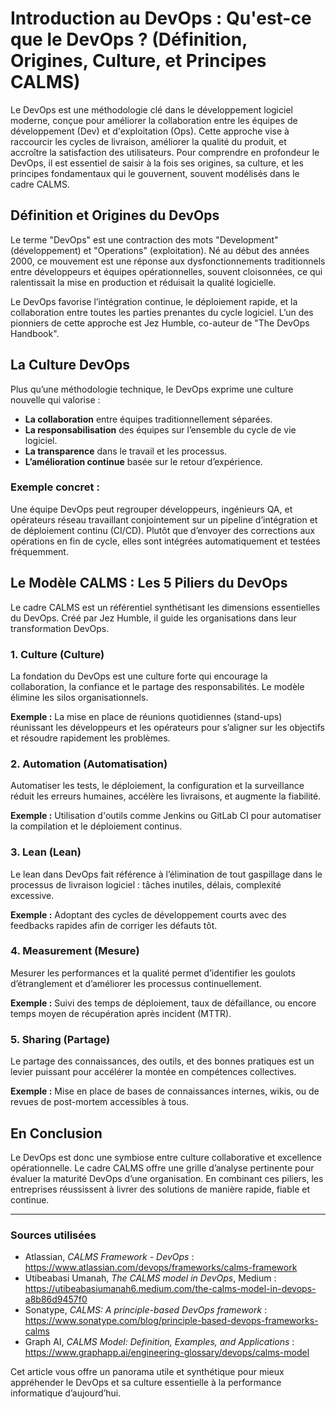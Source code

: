 # Introduction au DevOps : Qu'est-ce que le DevOps ? (Définition, Origines, Culture, et Principes CALMS)

Le DevOps est une méthodologie clé dans le développement logiciel moderne, conçue pour améliorer la collaboration entre les équipes de développement (Dev) et d'exploitation (Ops). Cette approche vise à raccourcir les cycles de livraison, améliorer la qualité du produit, et accroître la satisfaction des utilisateurs. Pour comprendre en profondeur le DevOps, il est essentiel de saisir à la fois ses origines, sa culture, et les principes fondamentaux qui le gouvernent, souvent modélisés dans le cadre CALMS.

## Définition et Origines du DevOps

Le terme "DevOps" est une contraction des mots "Development" (développement) et "Operations" (exploitation). Né au début des années 2000, ce mouvement est une réponse aux dysfonctionnements traditionnels entre développeurs et équipes opérationnelles, souvent cloisonnées, ce qui ralentissait la mise en production et réduisait la qualité logicielle.

Le DevOps favorise l’intégration continue, le déploiement rapide, et la collaboration entre toutes les parties prenantes du cycle logiciel. L’un des pionniers de cette approche est Jez Humble, co-auteur de "The DevOps Handbook".

## La Culture DevOps

Plus qu’une méthodologie technique, le DevOps exprime une culture nouvelle qui valorise :

- **La collaboration** entre équipes traditionnellement séparées.
- **La responsabilisation** des équipes sur l’ensemble du cycle de vie logiciel.
- **La transparence** dans le travail et les processus.
- **L’amélioration continue** basée sur le retour d’expérience.

### Exemple concret :

Une équipe DevOps peut regrouper développeurs, ingénieurs QA, et opérateurs réseau travaillant conjointement sur un pipeline d’intégration et de déploiement continu (CI/CD). Plutôt que d’envoyer des corrections aux opérations en fin de cycle, elles sont intégrées automatiquement et testées fréquemment.

## Le Modèle CALMS : Les 5 Piliers du DevOps

Le cadre CALMS est un référentiel synthétisant les dimensions essentielles du DevOps. Créé par Jez Humble, il guide les organisations dans leur transformation DevOps.

### 1. Culture (Culture)

La fondation du DevOps est une culture forte qui encourage la collaboration, la confiance et le partage des responsabilités. Le modèle élimine les silos organisationnels.

**Exemple :** La mise en place de réunions quotidiennes (stand-ups) réunissant les développeurs et les opérateurs pour s’aligner sur les objectifs et résoudre rapidement les problèmes.

### 2. Automation (Automatisation)

Automatiser les tests, le déploiement, la configuration et la surveillance réduit les erreurs humaines, accélère les livraisons, et augmente la fiabilité.

**Exemple :** Utilisation d'outils comme Jenkins ou GitLab CI pour automatiser la compilation et le déploiement continus.

### 3. Lean (Lean)

Le lean dans DevOps fait référence à l’élimination de tout gaspillage dans le processus de livraison logiciel : tâches inutiles, délais, complexité excessive.

**Exemple :** Adoptant des cycles de développement courts avec des feedbacks rapides afin de corriger les défauts tôt.

### 4. Measurement (Mesure)

Mesurer les performances et la qualité permet d’identifier les goulots d’étranglement et d’améliorer les processus continuellement.

**Exemple :** Suivi des temps de déploiement, taux de défaillance, ou encore temps moyen de récupération après incident (MTTR).

### 5. Sharing (Partage)

Le partage des connaissances, des outils, et des bonnes pratiques est un levier puissant pour accélérer la montée en compétences collectives.

**Exemple :** Mise en place de bases de connaissances internes, wikis, ou de revues de post-mortem accessibles à tous.

## En Conclusion

Le DevOps est donc une symbiose entre culture collaborative et excellence opérationnelle. Le cadre CALMS offre une grille d’analyse pertinente pour évaluer la maturité DevOps d’une organisation. En combinant ces piliers, les entreprises réussissent à livrer des solutions de manière rapide, fiable et continue.

---

### Sources utilisées

- Atlassian, *CALMS Framework - DevOps* : https://www.atlassian.com/devops/frameworks/calms-framework  
- Utibeabasi Umanah, *The CALMS model in DevOps*, Medium : https://utibeabasiumanah6.medium.com/the-calms-model-in-devops-a8b86d9457f0  
- Sonatype, *CALMS: A principle-based DevOps framework* : https://www.sonatype.com/blog/principle-based-devops-frameworks-calms  
- Graph AI, *CALMS Model: Definition, Examples, and Applications* : https://www.graphapp.ai/engineering-glossary/devops/calms-model

Cet article vous offre un panorama utile et synthétique pour mieux appréhender le DevOps et sa culture essentielle à la performance informatique d’aujourd’hui.